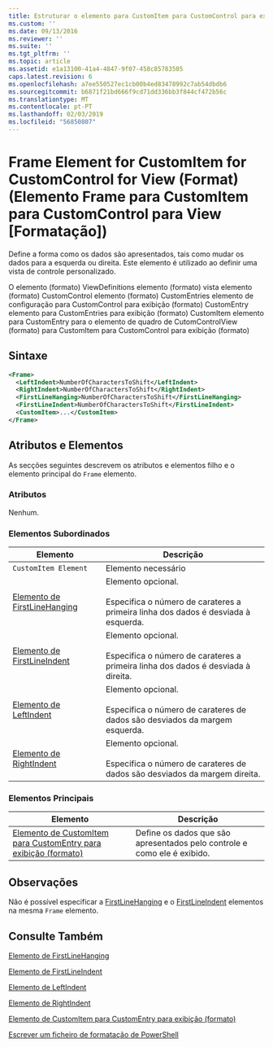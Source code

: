 ```yaml
---
title: Estruturar o elemento para CustomItem para CustomControl para exibição (formato) | Documentos da Microsoft
ms.custom: ''
ms.date: 09/13/2016
ms.reviewer: ''
ms.suite: ''
ms.tgt_pltfrm: ''
ms.topic: article
ms.assetid: e1a13100-41a4-4847-9f07-458c85783505
caps.latest.revision: 6
ms.openlocfilehash: a7ee550527ec1cb00b4ed83478992c7ab54dbdb6
ms.sourcegitcommit: b6871f21bd666f9cd71dd336bb3f844cf472b56c
ms.translationtype: MT
ms.contentlocale: pt-PT
ms.lasthandoff: 02/03/2019
ms.locfileid: "56850807"
---
```

# <a name="frame-element-for-customitem-for-customcontrol-for-view-format"></a>Frame Element for CustomItem for CustomControl for View (Format) (Elemento Frame para CustomItem para CustomControl para View [Formatação])

Define a forma como os dados são apresentados, tais como mudar os dados para a esquerda ou direita. Este elemento é utilizado ao definir uma vista de controle personalizado.

O elemento (formato) ViewDefinitions elemento (formato) vista elemento (formato) CustomControl elemento (formato) CustomEntries elemento de configuração para CustomControl para exibição (formato) CustomEntry elemento para CustomEntries para exibição (formato) CustomItem elemento para CustomEntry para o elemento de quadro de CutomControlView (formato) para CustomItem para CustomControl para exibição (formato)

## <a name="syntax"></a>Sintaxe

```xml
<Frame>
  <LeftIndent>NumberOfCharactersToShift</LeftIndent>
  <RightIndent>NumberOfCharactersToShift</RightIndent>
  <FirstLineHanging>NumberOfCharactersToShift</FirstLineHanging>
  <FirstLineIndent>NumberOfCharactersToShift</FirstLineIndent>
  <CustomItem>...</CustomItem>
</Frame>
```

## <a name="attributes-and-elements"></a>Atributos e Elementos

As secções seguintes descrevem os atributos e elementos filho e o elemento principal do `Frame` elemento.

### <a name="attributes"></a>Atributos

Nenhum.

### <a name="child-elements"></a>Elementos Subordinados

|Elemento|Descrição|
|-------------|-----------------|
|`CustomItem Element`|Elemento necessário|
|[Elemento de FirstLineHanging](./firstlinehanging-element-for-frame-for-customcontrol-for-view-format.md)|Elemento opcional.<br /><br /> Especifica o número de carateres a primeira linha dos dados é desviada à esquerda.|
|[Elemento de FirstLineIndent](./firstlineindent-element-for-frame-for-customcontrol-for-view-format.md)|Elemento opcional.<br /><br /> Especifica o número de carateres a primeira linha dos dados é desviada à direita.|
|[Elemento de LeftIndent](./leftindent-element-for-frame-for-customcontrol-for-view-format.md)|Elemento opcional.<br /><br /> Especifica o número de carateres de dados são desviados da margem esquerda.|
|[Elemento de RightIndent](./rightindent-element-for-frame-for-customcontrol-for-view-format.md)|Elemento opcional.<br /><br /> Especifica o número de carateres de dados são desviados da margem direita.|

### <a name="parent-elements"></a>Elementos Principais

|Elemento|Descrição|
|-------------|-----------------|
|[Elemento de CustomItem para CustomEntry para exibição (formato)](./customitem-element-for-customentry-for-customcontrol-for-view-format.md)|Define os dados que são apresentados pelo controle e como ele é exibido.|

## <a name="remarks"></a>Observações

Não é possível especificar a [FirstLineHanging](./firstlinehanging-element-for-frame-for-customcontrol-for-view-format.md) e o [FirstLineIndent](./firstlineindent-element-for-frame-for-customcontrol-for-view-format.md) elementos na mesma `Frame` elemento.

## <a name="see-also"></a>Consulte Também

[Elemento de FirstLineHanging](./firstlinehanging-element-for-frame-for-customcontrol-for-view-format.md)

[Elemento de FirstLineIndent](./firstlineindent-element-for-frame-for-customcontrol-for-view-format.md)

[Elemento de LeftIndent](./leftindent-element-for-frame-for-customcontrol-for-view-format.md)

[Elemento de RightIndent](./rightindent-element-for-frame-for-customcontrol-for-view-format.md)

[Elemento de CustomItem para CustomEntry para exibição (formato)](./customitem-element-for-customentry-for-customcontrol-for-view-format.md)

[Escrever um ficheiro de formatação de PowerShell](./writing-a-powershell-formatting-file.md)
